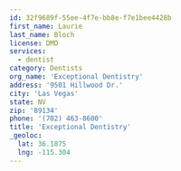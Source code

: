 ```yaml
---
id: 32f9689f-55ee-4f7e-bb8e-f7e1bee4428b
first_name: Laurie
last_name: Bloch
license: DMD
services:
  - dentist
category: Dentists
org_name: 'Exceptional Dentistry'
address: '9501 Hillwood Dr.'
city: 'Las Vegas'
state: NV
zip: '89134'
phone: '(702) 463-8600'
title: 'Exceptional Dentistry'
_geoloc:
  lat: 36.1875
  lng: -115.304
---
```

